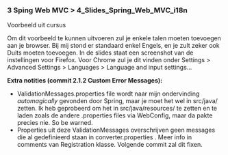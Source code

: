 ### 3 Sping Web MVC > 4_Slides_Spring_Web_MVC_i18n

Voorbeeld uit cursus

Om dit voorbeeld te kunnen uitvoeren zul je enkele talen moeten toevoegen aan je browser. Bij mij stond er standaard enkel Engels, en je zult zeker ook Duits moeten toevoegen. In de slides staat een screenshot van de instellingen voor Firefox. Voor Chrome zul je dit vinden onder Settings > Advanced Settings > Languages > Language and input settings...

**Extra notities (commit 2.1.2 Custom Error Messages):**
 - ValidationMessages.properties file wordt naar mijn ondervinding _automagically_ gevonden door Spring, maar je moet het wel in src/java/ zetten. Ik heb geprobeerd om het in src/java/resources/ te zetten en te laden zoals de andere .properties files via WebConfig, maar da pakte precies nie. So be warned.
 - Properties uit deze ValidationMessages overschrijven geen messages die al gedefinieerd staan in converter.properties . Meer info in comments van Registration klasse. Volgende commit zal dit fixen.
